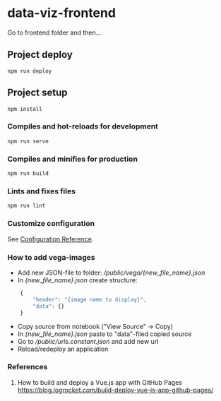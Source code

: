 # data-viz-frontend

Go to frontend folder and then...

## Project deploy 
```
npm run deploy
```

## Project setup
```
npm install
```

### Compiles and hot-reloads for development
```
npm run serve
```

### Compiles and minifies for production
```
npm run build
```

### Lints and fixes files
```
npm run lint
```

### Customize configuration

See [Configuration Reference](https://cli.vuejs.org/config/).

### How to add vega-images

- Add new JSON-file to folder: */public/vega/{new_file_name}.json*
- In *{new_file_name}.json* create structure: 
```javascript
    { 
        "header": "{image name to display}", 
        "data": {} 
    }
```
- Copy source from notebook ("View Source" -> Copy)
- In *{new_file_name}.json* paste to "data"-filed copied source
- Go to */public/urls.constant.json* and add new url
- Reload/redeploy an application


### References

1. How to build and deploy a Vue.js app with GitHub Pages https://blog.logrocket.com/build-deploy-vue-js-app-github-pages/